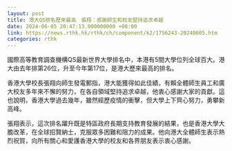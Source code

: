 ```yaml
---
layout: post
title: 港大QS排名歷來最高　張翔：感謝師生和校友堅持追求卓越
date: 2024-06-05 20:47:13.000000000 +08:00
link: https://news.rthk.hk/rthk/ch/component/k2/1756243-20240605.htm
categories: rthk
---
```


國際高等教育調查機構QS最新世界大學排名中，本港有5間大學位列全球百大。港大由去年排第26位，升至今年第17位，是港大歷來最高的排名。

香港大學校長張翔向師生發電郵指，港大能獲得如此佳績，有賴全體師生員工和廣大校友多年來不懈的努力，在各自領域堅持追求卓越，他衷心感謝大家的貢獻。這也說明，香港大學過去幾年，雖然經歷疫情的衝擊，但大學上下齊心努力，勇攀新高峰。

張翔表示，這次排名躍升既是特區政府長期支持教育發展的結果，也是香港大學大膽改革，在全球招賢納士，克服眾多困難和阻力的成果。他向港大全體師生表示熱烈祝賀，向所有關心和愛護香港大學的校友和各界朋友表示衷心感謝。
